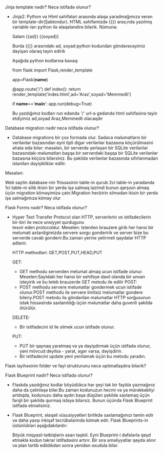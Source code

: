 Jinja template nədir? Necə istifadə olunur?
- Jinja2: Python və Html səhifələri arasında əlaqə yaradmağımıza verən bir template-dir(Şablondur).
  HTML səhifəmizdə {{}} aras;nda yazılmış variable-ları python ilə əlaqələndirə bilərik.
  Nümunə:

  <!DOCTYPE html>
  <html lang="en">
  <head>
    <meta charset="UTF-8">
    <meta http-equiv="X-UA-Compatible" content="IE=edge">
    <meta name="viewport" content="width=device-width, initial-scale=1.0">
    <title>Document</title>
  </head>
  <body>
      Salam {{ad}} {{soyad}}
  </body>
  </html>

  Burda {{}} arasındakı ad, soyad python kodundan göndərəcəyimiz dəyişən olaraq təyin edirik

  Aşağıda python kodlarına baxaq:
  
  from flask import Flask,render_template

  app=Flask(__name__)

  @app.route('/')
  def index():
    return render_template('index.html',ad='Araz',soyad='Memmedli')

  if __name__=='__main__':
    app.run(debug=True)

  Bu yazdığımız kodları run edəndə '/' url-ə gedəndə html səhifəsinə təyin etdiyimiz ad,soyad Araz,Memmedli olacaqdır

Database migration nədir necə istifadə olunur?

- Database migrations bir çox formada olur. Sadəcə məlumatların bir verilənlər bazasından eyni tipli digər        verilənlər bazasına köçürülməsini əhatə edə bilər: məsələn, bir serverdə yerləşən bir SQLite verilənlər bazasındakı  məlumatları başqa bir serverdəki başqa bir SQLite verilənlər bazasına köçürə bilərsiniz. Bu şəkildə verilənlər bazasında sıfırlanmadan istənilən dəyişikliklər edilir.

Məsələn:

  Web saytin database-nin 1hissəsinin table-in qurub 2ci table-in yaradanda 1ci table-ni silib ikisin bir yerdə işə salmaq lazimdi bunun qarşısın almaq üçün migration köməyimizə çatır.Migration hecbirin silmədən ikisin bir yerdə işə salmağımıza köməy olur


Flask Forms nədir? Necə istifadə olunur?
- Hyper Text Transfer Protocol olan HTTP, serverlerin ve istifadecilerin bir-biri ile nece unsiyyet qurdugunu      
  tesvir eden protocoldur.
  Meselen: Istenilen  brauzere girib her hansi  bir melumati axtardigimizda servere sorgu gonderirik ve server bize bu serverde cavab gonderir.Bu zaman yerine yetirmeli qaydalar HTTP adlanir.

  HTTP methodlari:
  GET,POST,PUT,HEAD,PUT

  GET:
  - GET methodu serverden melumat almaq ucun istifade olunur.
    Meselen:Saytdaki her hansi bir sehifeye daxil olanda bir unvan isteyirik ve bu teleb brauzerde GET metodu ile edilir
  POST:
  - POST methodu servere melumatlar gondermek ucun istifade olunur.POST methodu ile servere limitsiz melumatlar 
    gondere bileriy.POST metodu ilə göndərilən məlumatlar HTTP sorğusunun istək hissəsində saxlanıldığı üçün məlumatlar daha guvenli şəkildə ötürülür.
  
  DELETE:
  - Bir istifadecini id ile silmek ucun istifade olunur.
  
  PUT:
  - PUT bir qaynaq yaratmaq və ya dəyişdirmək üçün istifadə olunur, yəni mövcud deyilsə - yarat, əgər varsa, 
    dəyişdirin.
  - Bir istifadecini update yeni  yeniləmək üçün bu metodu yaradın.
   
Flask layihəsinin folder ve fayl strukturunu necə optimallaşdıra bilərik?

Flask Blueprint nədir? Necə istifadə olunur?
- Flaskda yazdığınız kodlar böyüdükcə hər şeyi tək bir faylda yazmağınız daha da çətinləşə bilər.Bu zaman kodunuzun hecmi və ya mürəkkəbliyi artdıqda, kodunuzu daha aydın başa düşülən şəkildə saxlamaq üçün fərqli bir şəkildə qurmaq istəyə bilərsiz. Bunun üçündə Flask Blueprint istifadə etməlisiniz.

- Flask Blueprint, əlaqəli xüsusiyyətləri birlikdə saxlamağımızı təmin edir və daha yaxşı inkişaf təcrübələrində kömək edir. Flask Blueprints-in üstünlükləri aşağıdakılardır:

  Böyük miqyaslı tətbiqlərin asan təşkili.
  Eyni Blueprint-i dəfələrlə qeyd etməklə kodun təkrar istifadəsini artırır.
  Bir sıra əməliyyatlar qeydə alınır və plan tərtib edildikdən sonra yenidən oxudula bilər.  